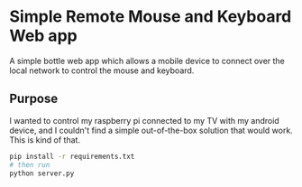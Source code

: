 # Simple Remote Mouse and Keyboard Web app

A simple bottle web app which allows a mobile device to connect over the local network to control the mouse and keyboard.

## Purpose

I wanted to control my raspberry pi connected to my TV with my android device, and I couldn't find a simple out-of-the-box solution that would work. This is kind of that.

```bash
pip install -r requirements.txt
# then run
python server.py

```